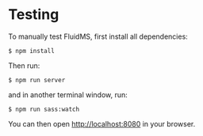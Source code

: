 # Testing

To manually test FluidMS, first install all dependencies:

```
$ npm install
```

Then run:

```
$ npm run server
```

and in another terminal window, run:

```
$ npm run sass:watch
```

You can then open [http://localhost:8080](http://localhost:8080) in your browser.
